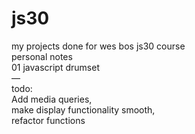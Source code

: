 # js30
my projects done for wes bos js30 course
<br>
personal notes<br>
01 javascript drumset<br>
—<br>
todo:<br> 
Add media queries,<br>
make display functionality smooth,<br>
refactor functions
